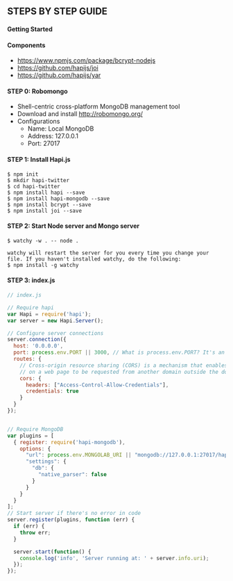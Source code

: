 ## STEPS BY STEP GUIDE
#### Getting Started

#### Components
- https://www.npmjs.com/package/bcrypt-nodejs
- https://github.com/hapijs/joi
- https://github.com/hapijs/yar

#### STEP 0: Robomongo
- Shell-centric cross-platform MongoDB management tool
- Download and install http://robomongo.org/
- Configurations
  + Name: Local MongoDB
  + Address: 127.0.0.1
  + Port: 27017

#### STEP 1: Install Hapi.js
```
$ npm init
$ mkdir hapi-twitter
$ cd hapi-twitter
$ npm install hapi --save
$ npm install hapi-mongodb --save
$ npm install bcrypt --save
$ npm install joi --save
```

#### STEP 2: Start Node server and Mongo server
```
$ watchy -w . -- node .

watchy will restart the server for you every time you change your file. If you haven't installed watchy, do the following:
$ npm install -g watchy
```

#### STEP 3: index.js
```js
// index.js

// Require hapi
var Hapi = require('hapi');
var server = new Hapi.Server();

// Configure server connections
server.connection({
  host: '0.0.0.0',
  port: process.env.PORT || 3000, // What is process.env.PORT? It's an environment variable prepared by Heroku Deployment
  routes: {
    // Cross-origin resource sharing (CORS) is a mechanism that enables many resources (e.g. fonts, JavaScript, etc.)
    // on a web page to be requested from another domain outside the domain from which the resource originated.
    cors: {
      headers: ["Access-Control-Allow-Credentials"],
      credentials: true
    } 
  }
});


// Require MongoDB
var plugins = [
  { register: require('hapi-mongodb'),
    options: {
      "url": process.env.MONGOLAB_URI || "mongodb://127.0.0.1:27017/hapi-twitter",
      "settings": {
        "db": {
          "native_parser": false
        }
      }
    }
  }
];
// Start server if there's no error in code
server.register(plugins, function (err) {
  if (err) {
    throw err;
  }

  server.start(function() {
    console.log('info', 'Server running at: ' + server.info.uri);
  });
});
```
